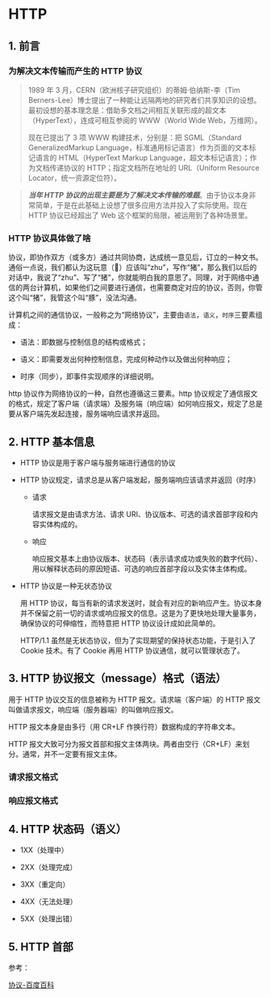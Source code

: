 # HTTP

## 1. 前言

### **为解决文本传输而产生的 HTTP 协议**

> 1989 年 3 月，CERN（欧洲核子研究组织）的蒂姆·伯纳斯-李（Tim Berners-Lee）博士提出了一种能让远隔两地的研究者们共享知识的设想。最初设想的基本理念是：借助多文档之间相互关联形成的超文本（HyperText），连成可相互参阅的 WWW（World Wide Web，万维网）。
>
> 现在已提出了 3 项 WWW 构建技术，分别是：把 SGML（Standard GeneralizedMarkup Language，标准通用标记语言）作为页面的文本标记语言的 HTML（HyperText Markup Language，超文本标记语言）；作为文档传递协议的 HTTP；指定文档所在地址的 URL（Uniform Resource Locator，统一资源定位符）。

> **_当年 HTTP 协议的出现主要是为了解决文本传输的难题_**。由于协议本身非常简单，于是在此基础上设想了很多应用方法并投入了实际使用。现在 HTTP 协议已经超出了 Web 这个框架的局限，被运用到了各种场景里。

### **HTTP 协议具体做了啥**

协议，即协作双方（或多方）通过共同协商，达成统一意见后，订立的一种文书。通俗一点说，我们都认为这玩意（🐖）应该叫“zhu”，写作“猪”，那么我们以后的对话中，我说了“zhu”、写了“猪”，你就能明白我的意思了。同理，对于网络中通信的两台计算机，如果他们之间要进行通信，也需要商定对应的协议，否则，你管这个叫“猪”，我管这个叫“豚”，没法沟通。

计算机之间的通信协议，一般称之为“网络协议”，主要由`语法`，`语义`，`时序`三要素组成：

- 语法：即数据与控制信息的结构或格式；

- 语义：即需要发出何种控制信息，完成何种动作以及做出何种响应；

- 时序（同步），即事件实现顺序的详细说明。

http 协议作为网络协议的一种，自然也遵循这三要素。http 协议规定了通信报文的格式，规定了客户端（请求端）及服务端（响应端）如何响应报文，规定了总是要从客户端先发起连接，服务端响应请求并返回。

## 2. HTTP 基本信息

- HTTP 协议是用于客户端与服务端进行通信的协议

- HTTP 协议规定，请求总是从客户端发起，服务端响应该请求并返回（时序）

  - 请求

    请求报文是由请求方法、请求 URI、协议版本、可选的请求首部字段和内容实体构成的。

  - 响应

    响应报文基本上由协议版本、状态码（表示请求成功或失败的数字代码）、用以解释状态码的原因短语、可选的响应首部字段以及实体主体构成。

- HTTP 协议是一种无状态协议

  用 HTTP 协议，每当有新的请求发送时，就会有对应的新响应产生。协议本身并不保留之前一切的请求或响应报文的信息。这是为了更快地处理大量事务，确保协议的可伸缩性，而特意把 HTTP 协议设计成如此简单的。

  HTTP/1.1 虽然是无状态协议，但为了实现期望的保持状态功能，于是引入了 Cookie 技术。有了 Cookie 再用 HTTP 协议通信，就可以管理状态了。

## 3. HTTP 协议报文（message）格式（语法）

用于 HTTP 协议交互的信息被称为 HTTP 报文。请求端（客户端）的 HTTP 报文叫做请求报文，响应端（服务器端）的叫做响应报文。

HTTP 报文本身是由多行（用 CR+LF 作换行符）数据构成的字符串文本。

HTTP 报文大致可分为报文首部和报文主体两块。两者由空行（CR+LF）来划分。通常，并不一定要有报文主体。

### **请求报文格式**

### **响应报文格式**

## 4. HTTP 状态码（语义）

- 1XX（处理中）

- 2XX（处理完成）

- 3XX（重定向）

- 4XX（无法处理）

- 5XX（处理出错）

## 5. HTTP 首部

参考：

[协议-百度百科](https://baike.baidu.com/item/%E5%8D%8F%E8%AE%AE/13020269)
